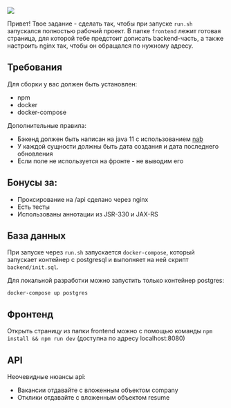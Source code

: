 ![](https://habrastorage.org/webt/i4/vc/ut/i4vcut4xumyn9e51-37njhahkdo.png)

Привет! Твое задание - сделать так, чтобы при запуске `run.sh` запускался полностью рабочий проект.
В папке `frontend` лежит готовая страница, для которой тебе предстоит дописать backend-часть, 
а также настроить nginx так, чтобы он обращался по нужному адресу.


## Требования

Для сборки у вас должен быть установлен:
* npm
* docker
* docker-compose

Дополнительные правила:

* Бэкенд должен быть написан на java 11 с использованием [nab](https://github.com/hhru/nuts-and-bolts)
* У каждой сущности должны быть дата создания и дата последнего обновления
* Если поле не используется на фронте - не выводим его

## Бонусы за:
* Проксирование на /api сделано через nginx
* Есть тесты
* Использованы аннотации из JSR-330 и JAX-RS

## База данных
При запуске через `run.sh` запускается `docker-compose`, 
который запускает контейнер с postgresql и выполняет на ней скрипт `backend/init.sql`. 

Для локальной разработки можно запустить только контейнер postgres:

`docker-compose up postgres`

## Фронтенд
Открыть страницу из папки frontend можно с помощью команды
`npm install && npm run dev`
(доступна по адресу localhost:8080)

## API
Неочевидные нюансы api:
* Вакансии отдавайте с вложенным объектом company
* Отклики отдавайте с вложенным объектом resume

